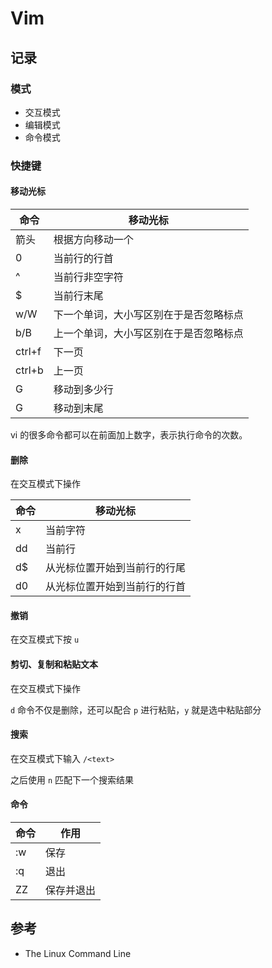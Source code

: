 # Vim

## 记录

### 模式

- 交互模式
- 编辑模式
- 命令模式

### 快捷键

#### 移动光标

命令|移动光标
---|---
箭头|根据方向移动一个
0|当前行的行首
^|当前行非空字符
$|当前行末尾
w/W|下一个单词，大小写区别在于是否忽略标点
b/B|上一个单词，大小写区别在于是否忽略标点
ctrl+f|下一页
ctrl+b|上一页
<number>G|移动到多少行
G|移动到末尾

vi 的很多命令都可以在前面加上数字，表示执行命令的次数。

#### 删除

在交互模式下操作

命令|移动光标
---|---
x|当前字符
dd|当前行
d$|从光标位置开始到当前行的行尾
d0|从光标位置开始到当前行的行首

#### 撤销

在交互模式下按 `u`

#### 剪切、复制和粘贴文本

在交互模式下操作

`d` 命令不仅是删除，还可以配合 `p` 进行粘贴，`y` 就是选中粘贴部分

#### 搜索

在交互模式下输入 `/<text>`

之后使用 `n` 匹配下一个搜索结果

#### 命令

命令|作用
---|---
:w|保存
:q|退出
ZZ|保存并退出

## 参考

- The Linux Command Line
